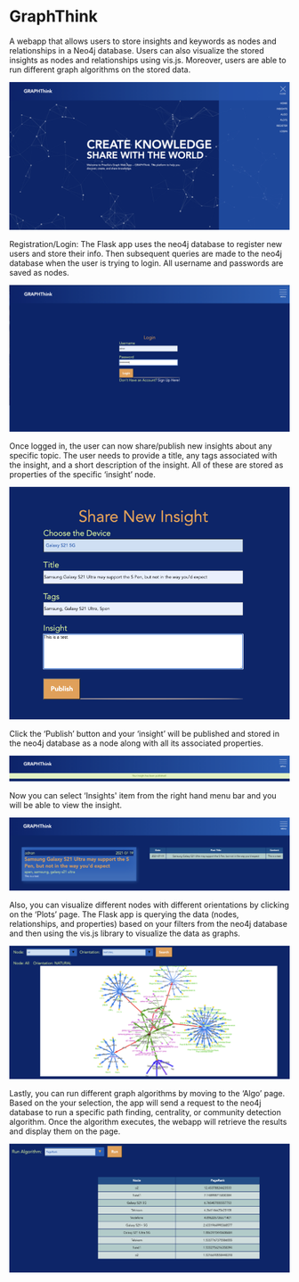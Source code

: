 # GraphThink

A webapp that allows users to store insights and keywords as nodes and relationships in a Neo4j database. Users can also visualize the stored insights 
as nodes and relationships using vis.js. Moreover, users are able to run different graph algorithms on the stored data.

![webapp](https://github.com/ahoq/graphThink/blob/master/img/webapp.png?raw=true)

Registration/Login: The Flask app uses the neo4j database to register new users and store their info. Then subsequent queries are made to the neo4j database when the user is trying to login. All username and passwords are saved as nodes.

![login](https://github.com/ahoq/graphThink/blob/master/img/login.png?raw=true)

Once logged in, the user can now share/publish new insights about any specific topic. The user needs to provide a title, any tags associated with the insight, and a short description of the insight. All of these are stored as properties of the specific ‘insight’ node.

![publish](https://github.com/ahoq/graphThink/blob/master/img/publish.png?raw=true)

Click the ‘Publish’ button and your ‘insight’ will be published and stored in the neo4j database as a node along with all its associated properties. 

![success](https://github.com/ahoq/graphThink/blob/master/img/success.png?raw=true)

Now you can select ‘Insights' item from the right hand menu bar and you will be able to view the insight.

![insight](https://github.com/ahoq/graphThink/blob/master/img/insight.png?raw=true)

Also, you can visualize different nodes with different orientations by clicking on the ‘Plots’ page. The Flask app is querying the data (nodes, relationships, and properties) based on your filters from the neo4j database and then using the vis.js library to visualize the data as graphs.

![viz](https://github.com/ahoq/graphThink/blob/master/img/viz.png?raw=true)

Lastly, you can run different graph algorithms by moving to the ‘Algo’ page. Based on the your selection, the app will send a request to the neo4j database to run a specific path finding, centrality, or community detection algorithm. Once the algorithm executes, the webapp will retrieve the results and display them on the page.

![algo](https://github.com/ahoq/graphThink/blob/master/img/algo.png?raw=true)



